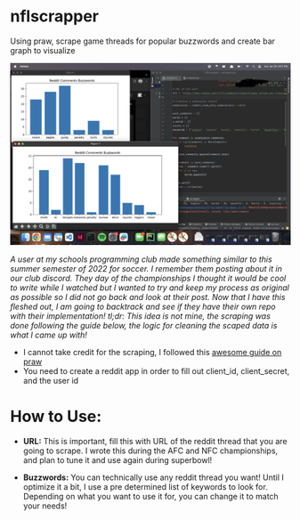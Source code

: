 # nflscrapper
Using praw, scrape game threads for popular buzzwords and create bar graph to visualize

![Alt text](scrapperscreenshot.png?raw=true "screenshot")


*A user at my schools programming club made something similar to this summer semester of 2022 for soccer. I remember them posting about it in our club discord. They day of the championships I thought it would be cool to write while I watched but I wanted to try and keep my process as original as possible so I did not go back and look at their post. Now that I have this fleshed out, I am going to backtrack and see if they have their own repo with their implementation! tl;dr: This idea is not mine, the scraping was done following the guide below, the logic for cleaning the scaped data is what I came up with!*

- I cannot take credit for the scraping, I followed this [awesome guide on praw](https://www.geeksforgeeks.org/scraping-reddit-using-python/)
- You need to create a reddit app in order to fill out client_id, client_secret, and the user id


# How to Use:

- **URL:** This is important, fill this with URL of the reddit thread that you are going to scrape. I wrote this during the AFC and NFC championships, and plan to tune it and use again during superbowl!

- **Buzzwords:** You can technically use any reddit thread you want! Until I optimize it a bit, I use a pre determined list of keywords to look for. Depending on what you want to use it for, you can change it to match your needs!

